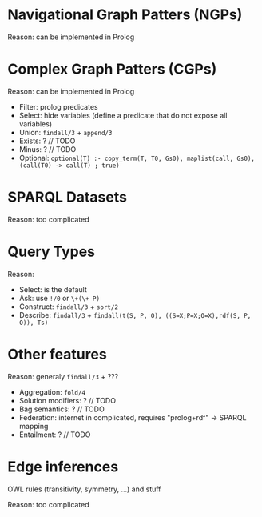 # Navigational Graph Patters (NGPs)

Reason: can be implemented in Prolog

# Complex Graph Patters (CGPs)

Reason: can be implemented in Prolog

* Filter: prolog predicates
* Select: hide variables
  (define a predicate that do not expose all variables)
* Union: `findall/3` + `append/3`
* Exists: ? // TODO
* Minus: ? // TODO
* Optional: `optional(T) :- copy_term(T, T0, Gs0), maplist(call, Gs0), (call(T0) -> call(T) ; true)`

# SPARQL Datasets

Reason: too complicated

# Query Types

Reason:

* Select: is the default
* Ask: use `!/0` or `\+(\+ P)`
* Construct: `findall/3` + `sort/2`
* Describe: `findall/3` + `findall(t(S, P, O), ((S=X;P=X;O=X),rdf(S, P, O)), Ts)`

# Other features

Reason: generaly `findall/3` + ???

* Aggregation: `fold/4`
* Solution modifiers: ? // TODO
* Bag semantics: ? // TODO
* Federation: internet in complicated, requires "prolog+rdf" -> SPARQL mapping
* Entailment: ? // TODO

# Edge inferences

OWL rules (transitivity, symmetry, ...) and stuff

Reason: too complicated
